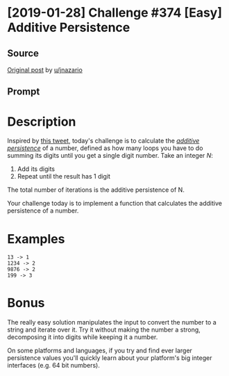 # [2019-01-28] Challenge #374 [Easy] Additive Persistence

## Source

[Original post](https://old.reddit.com/r/dailyprogrammer/comments/akv6z4/20190128_challenge_374_easy_additive_persistence/) by [u/jnazario](https://old.reddit.com/user/jnazario)

## Prompt

# Description

Inspired by [this tweet](https://twitter.com/fermatslibrary/status/1089883307473543170), today's challenge is to calculate the [_additive persistence_](http://mathworld.wolfram.com/AdditivePersistence.html) of a number, defined as how many loops you have to do summing its digits until you get a single digit number. Take an integer _N_:

1. Add its digits
1. Repeat until the result has 1 digit

The total number of iterations is the additive persistence of N.

Your challenge today is to implement a function that calculates the additive persistence of a number.

# Examples

    13 -> 1
    1234 -> 2
    9876 -> 2
    199 -> 3

# Bonus

The really easy solution manipulates the input to convert the number to a string and iterate over it. Try it without making the number a strong, decomposing it into digits while keeping it a number.

On some platforms and languages, if you try and find ever larger persistence values you'll quickly learn about your platform's big integer interfaces (e.g. 64 bit numbers).
